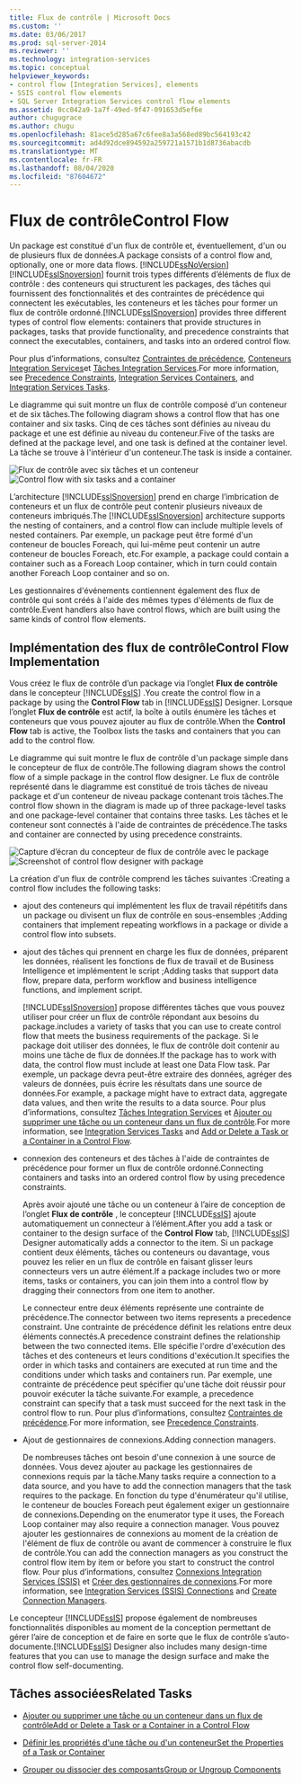```yaml
---
title: Flux de contrôle | Microsoft Docs
ms.custom: ''
ms.date: 03/06/2017
ms.prod: sql-server-2014
ms.reviewer: ''
ms.technology: integration-services
ms.topic: conceptual
helpviewer_keywords:
- control flow [Integration Services], elements
- SSIS control flow elements
- SQL Server Integration Services control flow elements
ms.assetid: 0cc042a9-1a7f-49ed-9f47-091653d5ef6e
author: chugugrace
ms.author: chugu
ms.openlocfilehash: 81ace5d285a67c6fee8a3a568ed89bc564193c42
ms.sourcegitcommit: ad4d92dce894592a259721a1571b1d8736abacdb
ms.translationtype: MT
ms.contentlocale: fr-FR
ms.lasthandoff: 08/04/2020
ms.locfileid: "87604672"
---
```

# <a name="control-flow"></a><span data-ttu-id="25a0d-102">Flux de contrôle</span><span class="sxs-lookup"><span data-stu-id="25a0d-102">Control Flow</span></span>
  <span data-ttu-id="25a0d-103">Un package est constitué d'un flux de contrôle et, éventuellement, d'un ou de plusieurs flux de données.</span><span class="sxs-lookup"><span data-stu-id="25a0d-103">A package consists of a control flow and, optionally, one or more data flows.</span></span> [!INCLUDE[ssNoVersion](../../includes/ssnoversion-md.md)] <span data-ttu-id="25a0d-104">[!INCLUDE[ssISnoversion](../../../includes/ssisnoversion-md.md)] fournit trois types différents d’éléments de flux de contrôle : des conteneurs qui structurent les packages, des tâches qui fournissent des fonctionnalités et des contraintes de précédence qui connectent les exécutables, les conteneurs et les tâches pour former un flux de contrôle ordonné.</span><span class="sxs-lookup"><span data-stu-id="25a0d-104">[!INCLUDE[ssISnoversion](../../../includes/ssisnoversion-md.md)] provides three different types of control flow elements: containers that provide structures in packages, tasks that provide functionality, and precedence constraints that connect the executables, containers, and tasks into an ordered control flow.</span></span>

 <span data-ttu-id="25a0d-105">Pour plus d’informations, consultez [Contraintes de précédence](precedence-constraints.md), [Conteneurs Integration Services](integration-services-containers.md)et [Tâches Integration Services](integration-services-tasks.md).</span><span class="sxs-lookup"><span data-stu-id="25a0d-105">For more information, see [Precedence Constraints](precedence-constraints.md), [Integration Services Containers](integration-services-containers.md), and [Integration Services Tasks](integration-services-tasks.md).</span></span>

 <span data-ttu-id="25a0d-106">Le diagramme qui suit montre un flux de contrôle composé d'un conteneur et de six tâches.</span><span class="sxs-lookup"><span data-stu-id="25a0d-106">The following diagram shows a control flow that has one container and six tasks.</span></span> <span data-ttu-id="25a0d-107">Cinq de ces tâches sont définies au niveau du package et une est définie au niveau du conteneur.</span><span class="sxs-lookup"><span data-stu-id="25a0d-107">Five of the tasks are defined at the package level, and one task is defined at the container level.</span></span> <span data-ttu-id="25a0d-108">La tâche se trouve à l'intérieur d'un conteneur.</span><span class="sxs-lookup"><span data-stu-id="25a0d-108">The task is inside a container.</span></span>

 <span data-ttu-id="25a0d-109">![Flux de contrôle avec six tâches et un conteneur](../media/ssis-controlflowelmt.gif "Flux de contrôle avec six tâches et un conteneur")</span><span class="sxs-lookup"><span data-stu-id="25a0d-109">![Control flow with six tasks and a container](../media/ssis-controlflowelmt.gif "Control flow with six tasks and a container")</span></span>

 <span data-ttu-id="25a0d-110">L’architecture [!INCLUDE[ssISnoversion](../../../includes/ssisnoversion-md.md)] prend en charge l’imbrication de conteneurs et un flux de contrôle peut contenir plusieurs niveaux de conteneurs imbriqués.</span><span class="sxs-lookup"><span data-stu-id="25a0d-110">The [!INCLUDE[ssISnoversion](../../../includes/ssisnoversion-md.md)] architecture supports the nesting of containers, and a control flow can include multiple levels of nested containers.</span></span> <span data-ttu-id="25a0d-111">Par exemple, un package peut être formé d'un conteneur de boucles Foreach, qui lui-même peut contenir un autre conteneur de boucles Foreach, etc.</span><span class="sxs-lookup"><span data-stu-id="25a0d-111">For example, a package could contain a container such as a Foreach Loop container, which in turn could contain another Foreach Loop container and so on.</span></span>

 <span data-ttu-id="25a0d-112">Les gestionnaires d'événements contiennent également des flux de contrôle qui sont créés à l'aide des mêmes types d'éléments de flux de contrôle.</span><span class="sxs-lookup"><span data-stu-id="25a0d-112">Event handlers also have control flows, which are built using the same kinds of control flow elements.</span></span>

## <a name="control-flow-implementation"></a><span data-ttu-id="25a0d-113">Implémentation des flux de contrôle</span><span class="sxs-lookup"><span data-stu-id="25a0d-113">Control Flow Implementation</span></span>
 <span data-ttu-id="25a0d-114">Vous créez le flux de contrôle d’un package via l’onglet **Flux de contrôle** dans le concepteur [!INCLUDE[ssIS](../../../includes/ssis-md.md)] .</span><span class="sxs-lookup"><span data-stu-id="25a0d-114">You create the control flow in a package by using the **Control Flow** tab in [!INCLUDE[ssIS](../../../includes/ssis-md.md)] Designer.</span></span> <span data-ttu-id="25a0d-115">Lorsque l’onglet **Flux de contrôle** est actif, la boîte à outils énumère les tâches et conteneurs que vous pouvez ajouter au flux de contrôle.</span><span class="sxs-lookup"><span data-stu-id="25a0d-115">When the **Control Flow** tab is active, the Toolbox lists the tasks and containers that you can add to the control flow.</span></span>

 <span data-ttu-id="25a0d-116">Le diagramme qui suit montre le flux de contrôle d'un package simple dans le concepteur de flux de contrôle.</span><span class="sxs-lookup"><span data-stu-id="25a0d-116">The following diagram shows the control flow of a simple package in the control flow designer.</span></span> <span data-ttu-id="25a0d-117">Le flux de contrôle représenté dans le diagramme est constitué de trois tâches de niveau package et d'un conteneur de niveau package contenant trois tâches.</span><span class="sxs-lookup"><span data-stu-id="25a0d-117">The control flow shown in the diagram is made up of three package-level tasks and one package-level container that contains three tasks.</span></span> <span data-ttu-id="25a0d-118">Les tâches et le conteneur sont connectés à l'aide de contraintes de précédence.</span><span class="sxs-lookup"><span data-stu-id="25a0d-118">The tasks and container are connected by using precedence constraints.</span></span>

 <span data-ttu-id="25a0d-119">![Capture d’écran du concepteur de flux de contrôle avec le package](../media/samplecontrolflow.gif "Capture d’écran du concepteur de flux de contrôle avec le package")</span><span class="sxs-lookup"><span data-stu-id="25a0d-119">![Screenshot of control flow designer with package](../media/samplecontrolflow.gif "Screenshot of control flow designer with package")</span></span>

 <span data-ttu-id="25a0d-120">La création d'un flux de contrôle comprend les tâches suivantes :</span><span class="sxs-lookup"><span data-stu-id="25a0d-120">Creating a control flow includes the following tasks:</span></span>

-   <span data-ttu-id="25a0d-121">ajout des conteneurs qui implémentent les flux de travail répétitifs dans un package ou divisent un flux de contrôle en sous-ensembles ;</span><span class="sxs-lookup"><span data-stu-id="25a0d-121">Adding containers that implement repeating workflows in a package or divide a control flow into subsets.</span></span>

-   <span data-ttu-id="25a0d-122">ajout des tâches qui prennent en charge les flux de données, préparent les données, réalisent les fonctions de flux de travail et de Business Intelligence et implémentent le script ;</span><span class="sxs-lookup"><span data-stu-id="25a0d-122">Adding tasks that support data flow, prepare data, perform workflow and business intelligence functions, and implement script.</span></span>

     [!INCLUDE[ssISnoversion](../../../includes/ssisnoversion-md.md)] <span data-ttu-id="25a0d-123">propose différentes tâches que vous pouvez utiliser pour créer un flux de contrôle répondant aux besoins du package.</span><span class="sxs-lookup"><span data-stu-id="25a0d-123">includes a variety of tasks that you can use to create control flow that meets the business requirements of the package.</span></span> <span data-ttu-id="25a0d-124">Si le package doit utiliser des données, le flux de contrôle doit contenir au moins une tâche de flux de données.</span><span class="sxs-lookup"><span data-stu-id="25a0d-124">If the package has to work with data, the control flow must include at least one Data Flow task.</span></span> <span data-ttu-id="25a0d-125">Par exemple, un package devra peut-être extraire des données, agréger des valeurs de données, puis écrire les résultats dans une source de données.</span><span class="sxs-lookup"><span data-stu-id="25a0d-125">For example, a package might have to extract data, aggregate data values, and then write the results to a data source.</span></span>  <span data-ttu-id="25a0d-126">Pour plus d’informations, consultez [Tâches Integration Services](integration-services-tasks.md) et [Ajouter ou supprimer une tâche ou un conteneur dans un flux de contrôle](add-or-delete-a-task-or-a-container-in-a-control-flow.md).</span><span class="sxs-lookup"><span data-stu-id="25a0d-126">For more information, see [Integration Services Tasks](integration-services-tasks.md) and [Add or Delete a Task or a Container in a Control Flow](add-or-delete-a-task-or-a-container-in-a-control-flow.md).</span></span>

-   <span data-ttu-id="25a0d-127">connexion des conteneurs et des tâches à l'aide de contraintes de précédence pour former un flux de contrôle ordonné.</span><span class="sxs-lookup"><span data-stu-id="25a0d-127">Connecting containers and tasks into an ordered control flow by using precedence constraints.</span></span>

     <span data-ttu-id="25a0d-128">Après avoir ajouté une tâche ou un conteneur à l’aire de conception de l’onglet **Flux de contrôle** , le concepteur [!INCLUDE[ssIS](../../../includes/ssis-md.md)] ajoute automatiquement un connecteur à l’élément.</span><span class="sxs-lookup"><span data-stu-id="25a0d-128">After you add a task or container to the design surface of the **Control Flow** tab, [!INCLUDE[ssIS](../../../includes/ssis-md.md)] Designer automatically adds a connector to the item.</span></span> <span data-ttu-id="25a0d-129">Si un package contient deux éléments, tâches ou conteneurs ou davantage, vous pouvez les relier en un flux de contrôle en faisant glisser leurs connecteurs vers un autre élément.</span><span class="sxs-lookup"><span data-stu-id="25a0d-129">If a package includes two or more items, tasks or containers, you can join them into a control flow by dragging their connectors from one item to another.</span></span>

     <span data-ttu-id="25a0d-130">Le connecteur entre deux éléments représente une contrainte de précédence.</span><span class="sxs-lookup"><span data-stu-id="25a0d-130">The connector between two items represents a precedence constraint.</span></span> <span data-ttu-id="25a0d-131">Une contrainte de précédence définit les relations entre deux éléments connectés.</span><span class="sxs-lookup"><span data-stu-id="25a0d-131">A precedence constraint defines the relationship between the two connected items.</span></span> <span data-ttu-id="25a0d-132">Elle spécifie l'ordre d'exécution des tâches et des conteneurs et leurs conditions d'exécution.</span><span class="sxs-lookup"><span data-stu-id="25a0d-132">It specifies the order in which tasks and containers are executed at run time and the conditions under which tasks and containers run.</span></span> <span data-ttu-id="25a0d-133">Par exemple, une contrainte de précédence peut spécifier qu'une tâche doit réussir pour pouvoir exécuter la tâche suivante.</span><span class="sxs-lookup"><span data-stu-id="25a0d-133">For example, a precedence constraint can specify that a task must succeed for the next task in the control flow to run.</span></span> <span data-ttu-id="25a0d-134">Pour plus d’informations, consultez [Contraintes de précédence](precedence-constraints.md).</span><span class="sxs-lookup"><span data-stu-id="25a0d-134">For more information, see [Precedence Constraints](precedence-constraints.md).</span></span>

-   <span data-ttu-id="25a0d-135">Ajout de gestionnaires de connexions.</span><span class="sxs-lookup"><span data-stu-id="25a0d-135">Adding connection managers.</span></span>

     <span data-ttu-id="25a0d-136">De nombreuses tâches ont besoin d'une connexion à une source de données. Vous devez ajouter au package les gestionnaires de connexions requis par la tâche.</span><span class="sxs-lookup"><span data-stu-id="25a0d-136">Many tasks require a connection to a data source, and you have to add the connection managers that the task requires to the package.</span></span> <span data-ttu-id="25a0d-137">En fonction du type d'énumérateur qu'il utilise, le conteneur de boucles Foreach peut également exiger un gestionnaire de connexions.</span><span class="sxs-lookup"><span data-stu-id="25a0d-137">Depending on the enumerator type it uses, the Foreach Loop container may also require a connection manager.</span></span> <span data-ttu-id="25a0d-138">Vous pouvez ajouter les gestionnaires de connexions au moment de la création de l'élément de flux de contrôle ou avant de commencer à construire le flux de contrôle.</span><span class="sxs-lookup"><span data-stu-id="25a0d-138">You can add the connection managers as you construct the control flow item by item or before you start to construct the control flow.</span></span> <span data-ttu-id="25a0d-139">Pour plus d’informations, consultez [Connexions Integration Services &#40;SSIS&#41;](../connection-manager/integration-services-ssis-connections.md) et [Créer des gestionnaires de connexions](../create-connection-managers.md).</span><span class="sxs-lookup"><span data-stu-id="25a0d-139">For more information, see [Integration Services &#40;SSIS&#41; Connections](../connection-manager/integration-services-ssis-connections.md) and [Create Connection Managers](../create-connection-managers.md).</span></span>

 <span data-ttu-id="25a0d-140">Le concepteur [!INCLUDE[ssIS](../../../includes/ssis-md.md)] propose également de nombreuses fonctionnalités disponibles au moment de la conception permettant de gérer l’aire de conception et de faire en sorte que le flux de contrôle s’auto-documente.</span><span class="sxs-lookup"><span data-stu-id="25a0d-140">[!INCLUDE[ssIS](../../../includes/ssis-md.md)] Designer also includes many design-time features that you can use to manage the design surface and make the control flow self-documenting.</span></span>

## <a name="related-tasks"></a><span data-ttu-id="25a0d-141">Tâches associées</span><span class="sxs-lookup"><span data-stu-id="25a0d-141">Related Tasks</span></span>

-   [<span data-ttu-id="25a0d-142">Ajouter ou supprimer une tâche ou un conteneur dans un flux de contrôle</span><span class="sxs-lookup"><span data-stu-id="25a0d-142">Add or Delete a Task or a Container in a Control Flow</span></span>](add-or-delete-a-task-or-a-container-in-a-control-flow.md)

-   [<span data-ttu-id="25a0d-143">Définir les propriétés d'une tâche ou d'un conteneur</span><span class="sxs-lookup"><span data-stu-id="25a0d-143">Set the Properties of a Task or Container</span></span>](../set-the-properties-of-a-task-or-container.md)

-   [<span data-ttu-id="25a0d-144">Grouper ou dissocier des composants</span><span class="sxs-lookup"><span data-stu-id="25a0d-144">Group or Ungroup Components</span></span>](../group-or-ungroup-components.md)


